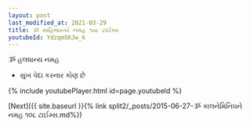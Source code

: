 ```yaml
---
layout: post
last_modified_at: 2021-03-29
title: ૐ માહિભારતરે નમહ ૧૦૮ ટાઈમ્સ
youtubeId: YdzqmSKJw_k
---
```

 
 
 ૐ હલધાન્ય નમહ  
 
 -  સુખ પેદા કરનાર કોણ છે 
 
  
 
  
 
 
 
 
 
 


{% include youtubePlayer.html id=page.youtubeId %}
 
[Next]({{ site.baseurl }}{% link  split2/_posts/2015-06-27-ૐ કાલનેમિનિઘને નમહ ૧૦૮ ટાઈમ્સ.md%})
 

